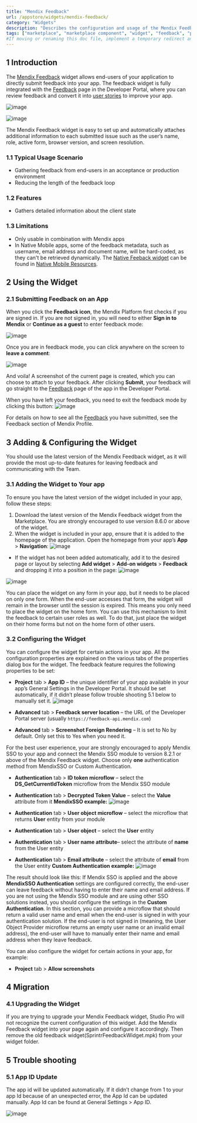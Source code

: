 ```yaml
---
title: "Mendix Feedback"
url: /appstore/widgets/mendix-feedback/
category: "Widgets"
description: "Describes the configuration and usage of the Mendix Feedback widget, which is available in the Mendix Marketplace."
tags: ["marketplace", "marketplace component", "widget", "feedback", "platform support"]
#If moving or renaming this doc file, implement a temporary redirect and let the respective team know they should update the URL in the product. See Mapping to Products for more details.
---
```


## 1 Introduction

The [Mendix Feedback](https://marketplace.mendix.com/link/component/199/) widget allows end-users of your application to directly submit feedback into your app. The feedback widget is fully integrated with the [Feedback](/developerportal/collaborate/feedback/) page in the Developer Portal, where you can review feedback and convert it into [user stories](/developerportal/collaborate/stories/) to improve your app.

![image](https://user-images.githubusercontent.com/56417930/167600745-dec15562-1388-4a98-9d0a-9d2628d15bfd.png)

![image](https://user-images.githubusercontent.com/56417930/167600769-f0048704-5bed-477c-9aee-c4dc4b3a195e.png)



The Mendix Feedback widget is easy to set up and automatically attaches additional information to each submitted issue such as the user’s name, role, active form, browser version, and screen resolution.
### 1.1 Typical Usage Scenario

* Gathering feedback from end-users in an acceptance or production environment
* Reducing the length of the feedback loop

### 1.2 Features

* Gathers detailed information about the client state

### 1.3 Limitations

* Only usable in combination with Mendix apps
* In Native Mobile apps, some of the feedback metadata, such as username, email address and document name, will be hard-coded, as they can't be retrieved dynamically. The [Native Feeback widget](https://docs.mendix.com/appstore/modules/native-mobile-resources/) can be found in [Native Mobile Resources](https://marketplace.mendix.com/link/component/109513).


## 2 Using the Widget

### 2.1 Submitting Feedback on an App
When you click the **Feedback icon**, the Mendix Platform first checks if you are signed in. If you are not signed in, you will need to either **Sign in to Mendix** or **Continue as a guest** to enter feedback mode:

![image](https://user-images.githubusercontent.com/56417930/167600687-91be143b-68c0-432b-9344-d1ff2ce2b729.png)



Once you are in feedback mode, you can click anywhere on the screen to **leave a comment**:

![image](https://user-images.githubusercontent.com/56417930/167600653-2a2a1545-2e61-4215-beca-559174516aed.png)



And voila! A screenshot of the current page is created, which you can choose to attach to your feedback. After clicking **Submit**, your feedback will go straight to the [Feedback](/developerportal/collaborate/feedback/) page of the app in the Developer Portal.

When you have left your feedback, you need to exit the feedback mode by clicking this button:
![image](https://user-images.githubusercontent.com/56417930/167600624-e0251361-59af-443a-8897-2eb3bcff5575.png)



For details on how to see all the [Feedback](/developerportal/collaborate/feedback/) you have submitted, see the Feedback section of Mendix Profile.

## 3 Adding & Configuring the Widget

You should use the latest version of the Mendix Feedback widget, as it will provide the most up-to-date features for leaving feedback and communicating with the Team.
### 3.1 Adding the Widget to Your app
To ensure you have the latest version of the widget included in your app, follow these steps:

1. Download the latest version of the Mendix Feedback widget from the Marketplace. You are strongly encouraged to use version 8.6.0 or above of the widget.
2. When the widget is included in your app, ensure that it is added to the homepage of the application. Open the homepage from your app’s **App** > **Navigation**:
![image](https://user-images.githubusercontent.com/56417930/167600590-8f6296d7-67b1-4112-97c9-c6d8cd973b0c.png)


* If the widget has not been added automatically, add it to the desired page or layout by selecting **Add widget** > **Add-on widgets** > **Feedback** and dropping it into a position in the page:
![image](https://user-images.githubusercontent.com/56417930/167600517-2e18a6ab-65fb-4876-bf1d-991314077a57.png)

![image](https://user-images.githubusercontent.com/56417930/167600553-b5c14959-77ba-4bc9-8d81-7ba27c117971.png)



You can place the widget on any form in your app, but it needs to be placed on only one form. When the end-user accesses that form, the widget will remain in the browser until the session is expired. This means you only need to place the widget on the home form. You can use this mechanism to limit the feedback to certain user roles as well. To do that, just place the widget on their home forms but not on the home form of other users.

### 3.2 Configuring the Widget
You can configure the widget for certain actions in your app. All the configuration properties are explained on the various tabs of the properties dialog box for the widget.
The feedback feature requires the following properties to be set:

* **Project** tab > **App ID** – the unique identifier of your app available in your app’s General Settings in the Developer Portal. It should be set automatically, if it didn’t please follow trouble shooting 5.1 below to manually set it.
    ![image](https://user-images.githubusercontent.com/56417930/167600462-004b9cca-6738-40a4-bd32-1eb4b33df666.png)


* **Advanced** tab > **Feedback server location** – the URL of the Developer Portal server (usually `https://feedback-api.mendix.com`)
* **Advanced** tab > **Screenshot Foreign Rendering** – It is set to No by default. Only set this to Yes when you need it.

For the best user experience, your are strongly encouraged to apply Mendix SSO to your app and connect the Mendix SSO module to version 8.2.1 or above of the Mendix Feedback widget. 
Choose only **one** authentication method from MendixSSO or Custom Authentication.


* **Authentication** tab > **ID token microflow** – select the **DS_GetCurrentIdToken** microflow from the Mendix SSO module
* **Authentication** tab > **Decrypted Token Value** –  select the **Value** attribute from it
    **MendixSSO example:**
    ![image](https://user-images.githubusercontent.com/56417930/167600327-8889e07a-cefe-41bb-9aa3-4cec7d14eea7.png)


* **Authentication** tab > **User object microflow** – select the microflow that returns **User** entity from your module
* **Authentication** tab > **User object** – select the **User** entity
* **Authentication** tab > **User name attribute**– select the attribute of **name** from the User entity
* **Authentication** tab > **Email attribute** – select the attribute of **email** from the User entity
    **Custom Authentication example:**
    ![image](https://user-images.githubusercontent.com/56417930/167600243-568bbc65-e00d-4c58-bba1-d85817c35f98.png)


The result should look like this:
If Mendix SSO is applied and the above **MendixSSO Authentication** settings are configured correctly, the end-user can leave feedback without having to enter their name and email address. If you are not using the Mendix SSO module and are using other SSO solutions instead, you should configure the settings in the **Custom Authentication**. In this section, you can provide a microflow that should return a valid user name and email when the end-user is signed in with your authentication solution. If the end-user is not signed in (meaning, the User Object Provider microflow returns an empty user name or an invalid email address), the end-user will have to manually enter their name and email address when they leave feedback.

You can also configure the widget for certain actions in your app, for example:

* **Project** tab > **Allow screenshots**


## 4 Migration

### 4.1 Upgrading the Widget 
If you are trying to upgrade your Mendix Feedback widget, Studio Pro will not recognize the current configuration of this widget. Add the Mendix Feedback widget into your page again and configure it accordingly. Then remove the old feedback widget(SprintrFeedbackWidget.mpk) from your widget folder.


## 5 Trouble shooting

### 5.1 App ID Update
The app id will be updated automatically. If it didn’t change from 1 to your app Id because of an unexpected error, the App Id can be updated manually. App Id can be found at General Settings > App ID.

![image](https://user-images.githubusercontent.com/56417930/167600168-5fa1d3cc-74c5-4d39-aa02-27a2c384d59f.png)

